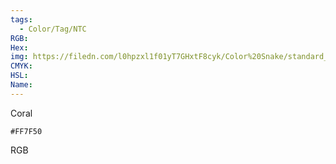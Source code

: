 ```yaml
---
tags:
  - Color/Tag/NTC
RGB:
Hex:
img: https://filedn.com/l0hpzxl1f01yT7GHxtF8cyk/Color%20Snake/standard_csv_to_svg//FF7F50.svg
CMYK:
HSL:
Name:
---
```

Coral
```palette
#FF7F50
```
RGB
